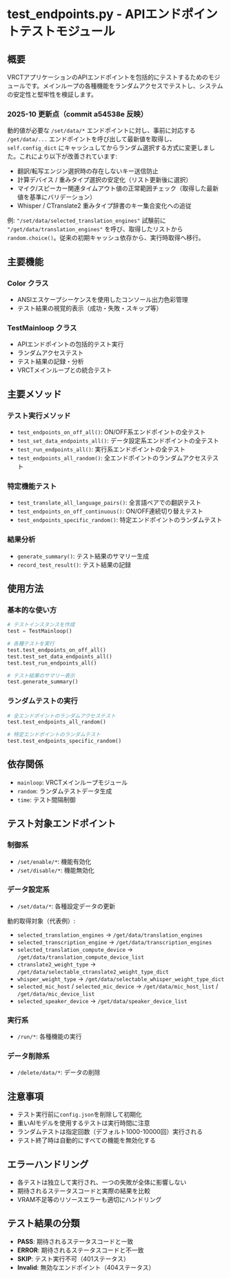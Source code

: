 # test_endpoints.py - APIエンドポイントテストモジュール

## 概要
VRCTアプリケーションのAPIエンドポイントを包括的にテストするためのモジュールです。メインループの各種機能をランダムアクセスでテストし、システムの安定性と堅牢性を検証します。

### 2025-10 更新点（commit a54538e 反映）

動的値が必要な `/set/data/*` エンドポイントに対し、事前に対応する `/get/data/...` エンドポイントを呼び出して最新値を取得し、`self.config_dict` にキャッシュしてからランダム選択する方式に変更しました。これにより以下が改善されています:

- 翻訳/転写エンジン選択時の存在しないキー送信防止
- 計算デバイス / 重みタイプ選択の安定化（リスト更新後に選択）
- マイク/スピーカー関連タイムアウト値の正常範囲チェック（取得した最新値を基準にバリデーション）
- Whisper / CTranslate2 重みタイプ辞書のキー集合変化への追従

例: `"/set/data/selected_translation_engines"` 試験前に `"/get/data/translation_engines"` を呼び、取得したリストから `random.choice()`。従来の初期キャッシュ依存から、実行時取得へ移行。

## 主要機能

### Color クラス

- ANSIエスケープシーケンスを使用したコンソール出力色彩管理
- テスト結果の視覚的表示（成功・失敗・スキップ等）

### TestMainloop クラス

- APIエンドポイントの包括的テスト実行
- ランダムアクセステスト
- テスト結果の記録・分析
- VRCTメインループとの統合テスト

## 主要メソッド

### テスト実行メソッド

- `test_endpoints_on_off_all()`: ON/OFF系エンドポイントの全テスト
- `test_set_data_endpoints_all()`: データ設定系エンドポイントの全テスト
- `test_run_endpoints_all()`: 実行系エンドポイントの全テスト
- `test_endpoints_all_random()`: 全エンドポイントのランダムアクセステスト

### 特定機能テスト

- `test_translate_all_language_pairs()`: 全言語ペアでの翻訳テスト
- `test_endpoints_on_off_continuous()`: ON/OFF連続切り替えテスト
- `test_endpoints_specific_random()`: 特定エンドポイントのランダムテスト

### 結果分析

- `generate_summary()`: テスト結果のサマリー生成
- `record_test_result()`: テスト結果の記録

## 使用方法

### 基本的な使い方

```python
# テストインスタンスを作成
test = TestMainloop()

# 各種テストを実行
test.test_endpoints_on_off_all()
test.test_set_data_endpoints_all()
test.test_run_endpoints_all()

# テスト結果のサマリー表示
test.generate_summary()
```

### ランダムテストの実行

```python
# 全エンドポイントのランダムアクセステスト
test.test_endpoints_all_random()

# 特定エンドポイントのランダムテスト
test.test_endpoints_specific_random()
```

## 依存関係

- `mainloop`: VRCTメインループモジュール
- `random`: ランダムテストデータ生成
- `time`: テスト間隔制御

## テスト対象エンドポイント

### 制御系

- `/set/enable/*`: 機能有効化
- `/set/disable/*`: 機能無効化

### データ設定系

- `/set/data/*`: 各種設定データの更新

動的取得対象（代表例）:

- `selected_translation_engines` → `/get/data/translation_engines`
- `selected_transcription_engine` → `/get/data/transcription_engines`
- `selected_translation_compute_device` → `/get/data/translation_compute_device_list`
- `ctranslate2_weight_type` → `/get/data/selectable_ctranslate2_weight_type_dict`
- `whisper_weight_type` → `/get/data/selectable_whisper_weight_type_dict`
- `selected_mic_host` / `selected_mic_device` → `/get/data/mic_host_list` / `/get/data/mic_device_list`
- `selected_speaker_device` → `/get/data/speaker_device_list`

### 実行系

- `/run/*`: 各種機能の実行

### データ削除系

- `/delete/data/*`: データの削除

## 注意事項

- テスト実行前に`config.json`を削除して初期化
- 重いAIモデルを使用するテストは実行時間に注意
- ランダムテストは指定回数（デフォルト1000-10000回）実行される
- テスト終了時は自動的にすべての機能を無効化する

## エラーハンドリング

- 各テストは独立して実行され、一つの失敗が全体に影響しない
- 期待されるステータスコードと実際の結果を比較
- VRAM不足等のリソースエラーも適切にハンドリング

## テスト結果の分類

- **PASS**: 期待されるステータスコードと一致
- **ERROR**: 期待されるステータスコードと不一致
- **SKIP**: テスト実行不可（401ステータス）
- **Invalid**: 無効なエンドポイント（404ステータス）
